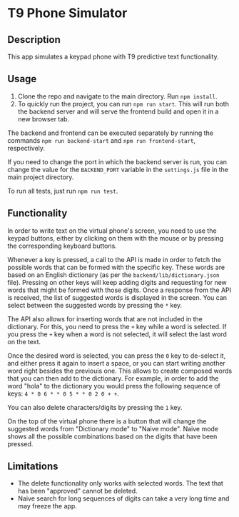 # T9 Phone Simulator

## Description

This app simulates a keypad phone with T9 predictive text functionality. 

## Usage

1. Clone the repo and navigate to the main directory. Run `npm install`.
2. To quickly run the project, you can run `npm run start`. This will run both the backend server and will serve the frontend build and open it in a new browser tab.

The backend and frontend can be executed separately by running the commands `npm run backend-start` and `npm run frontend-start`, respectively.

If you need to change the port in which the backend server is run, you can change the value for the `BACKEND_PORT` variable in the `settings.js` file in the main project directory.

To run all tests, just run `npm run test`.

## Functionality

In order to write text on the virtual phone's screen, you need to use the keypad buttons, either by clicking on them with the mouse or by pressing the corresponding keyboard buttons. 

Whenever a key is pressed, a call to the API is made in order to fetch the possible words that can be formed with the specific key. These words are based on an English dictionary (as per the `backend/lib/dictionary.json` file). Pressing on other keys will keep adding digits and requesting for new words that might be formed with those digits. Once a response from the API is received, the list of suggested words is displayed in the screen. You can select between the suggested words by pressing the `*` key.

The API also allows for inserting words that are not included in the dictionary. For this, you need to press the `+` key while a word is selected. If you press the `+` key when a word is not selected, it will select the last word on the text.

Once the desired word is selected, you can press the `0` key to de-select it, and either press it again to insert a space, or you can start writing another word right besides the previouis one. This allows to create composed words that you can then add to the dictionary. For example, in order to add the word "hola" to the dictionary you would press the following sequence of keys: `4 * 0 6 * * 0 5 * * 0 2 0 + +`.

You can also delete characters/digits by pressing the `1` key.

On the top of the virtual phone there is a button that will change the suggested words from "Dictionary mode" to "Naive mode". Naive mode shows all the possible combinations based on the digits that have been pressed.

## Limitations

* The delete functionality only works with selected words. The text that has been "approved" cannot be deleted.
* Naive search for long sequences of digits can take a very long time and may freeze the app.
